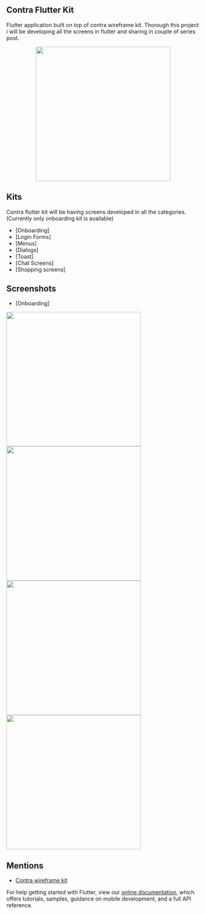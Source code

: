 ## Contra Flutter Kit

Flutter application built on top of contra wireframe kit. Thorough this project i will be developing all the screens in flutter and sharing in couple of series post.

<p align="center">
  <img src = "screenshots/welcome_screen.jpg" width=350>
</p>

## Kits

Contra flutter kit will be having screens developed in all the categories.(Currently only onboarding kit is available)
- [Onboarding]
- [Login Forms]
- [Menus]
- [Dialogs]
- [Toast]
- [Chat Screens]
- [Shopping screens]

## Screenshots

- [Onboarding]

<img src = "screenshots/onboard_type_1.jpg" width=350><img src = "screenshots/onboard_type_3.jpg" width=350><img src = "screenshots/onboard_type_4.jpg" width=350>
<img src = "screenshots/onboard_type_4.jpg" width=350>


## Mentions

- [Contra wireframe kit](https://contrauikit.com/)

For help getting started with Flutter, view our
[online documentation](https://flutter.dev/docs), which offers tutorials,
samples, guidance on mobile development, and a full API reference.
